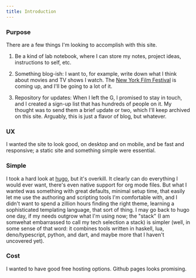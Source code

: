 ```yaml
---
title: Introduction
---
```


### Purpose

There are a few things I\'m looking to accomplish with this site.

1.  Be a kind of lab notebook, where I can store my notes, project
    ideas, instructions to self, etc.

2.  Something blog-ish: I want to, for example, write down what I think
    about movies and TV shows I watch. The [New York Film
    Festival](https://www.filmlinc.org/nyff2022/) is coming up, and
    I\'ll be going to a lot of it.

3.  Repository for updates: When I left the G, I promised to stay in
    touch, and I created a sign-up list that has hundreds of people on
    it. My thought was to send them a brief update or two, which I\'ll
    keep archived on this site. Arguably, this is just a flavor of blog,
    but whatever.

### UX

I wanted the site to look good, on desktop and on mobile, and be fast
and responsive; a static site and something simple were essential.

### Simple

I took a hard look at [hugo](https://gohugo.io), but it\'s overkill. It
clearly can do everything I would ever want, there\'s even native
support for org mode files. But what I wanted was something with great
defaults, minimal setup time, that easily let me use the authoring and
scripting tools I\'m comfortable with, and I didn\'t want to spend a
zillion hours finding the right theme, learning a sophisticated
templating language, that sort of thing. I may go back to hugo one day,
if my needs outgrow what I\'m using now; the \"stack\" (I am somwehat
embarrassed to call my tech selection a stack) is simpler (well, in some
sense of that word: it combines tools written in haskell, lua,
deno/typescript, python, and dart, and maybe more that I haven\'t
uncovered yet).

### Cost

I wanted to have good free hosting options. Github pages looks
promising.
